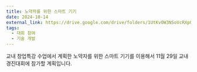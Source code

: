 ```yaml
---
title: 노약자를 위한 스마트 기기
date: 2024-10-14
external_link: https://drive.google.com/drive/folders/1UtKv0W3NSoVcRXpQFQu4hZqOJGZPYHjW?usp=sharing
tags:
  - 대회 참여
  - 기술 개발
---
```


교내 창업특강 수업에서 계획한 노약자를 위한 스마트 기기를 이용해서 11월 29일 교내 경진대회에 참가할 계획입니다.

<!--more-->
